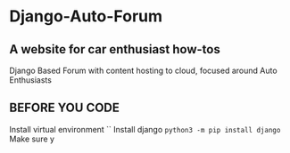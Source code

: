 # Django-Auto-Forum
## A website for car enthusiast how-tos
Django Based Forum with content hosting to cloud, focused around Auto Enthusiasts

## BEFORE YOU CODE
Install virtual environment ``
Install django `python3 -m pip install django`
Make sure y





